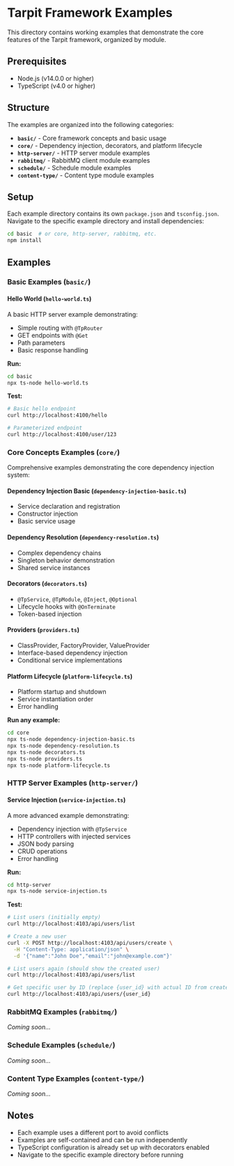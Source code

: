 # Tarpit Framework Examples

This directory contains working examples that demonstrate the core features of the Tarpit framework, organized by module.

## Prerequisites

- Node.js (v14.0.0 or higher)
- TypeScript (v4.0 or higher)

## Structure

The examples are organized into the following categories:

- **`basic/`** - Core framework concepts and basic usage
- **`core/`** - Dependency injection, decorators, and platform lifecycle
- **`http-server/`** - HTTP server module examples
- **`rabbitmq/`** - RabbitMQ client module examples
- **`schedule/`** - Schedule module examples
- **`content-type/`** - Content type module examples

## Setup

Each example directory contains its own `package.json` and `tsconfig.json`. Navigate to the specific example directory and install dependencies:

```bash
cd basic  # or core, http-server, rabbitmq, etc.
npm install
```

## Examples

### Basic Examples (`basic/`)

#### Hello World (`hello-world.ts`)

A basic HTTP server example demonstrating:
- Simple routing with `@TpRouter`
- GET endpoints with `@Get`
- Path parameters
- Basic response handling

**Run:**
```bash
cd basic
npx ts-node hello-world.ts
```

**Test:**
```bash
# Basic hello endpoint
curl http://localhost:4100/hello

# Parameterized endpoint
curl http://localhost:4100/user/123
```

### Core Concepts Examples (`core/`)

Comprehensive examples demonstrating the core dependency injection system:

#### Dependency Injection Basic (`dependency-injection-basic.ts`)
- Service declaration and registration
- Constructor injection
- Basic service usage

#### Dependency Resolution (`dependency-resolution.ts`)
- Complex dependency chains
- Singleton behavior demonstration
- Shared service instances

#### Decorators (`decorators.ts`)
- `@TpService`, `@TpModule`, `@Inject`, `@Optional`
- Lifecycle hooks with `@OnTerminate`
- Token-based injection

#### Providers (`providers.ts`)
- ClassProvider, FactoryProvider, ValueProvider
- Interface-based dependency injection
- Conditional service implementations

#### Platform Lifecycle (`platform-lifecycle.ts`)
- Platform startup and shutdown
- Service instantiation order
- Error handling

**Run any example:**
```bash
cd core
npx ts-node dependency-injection-basic.ts
npx ts-node dependency-resolution.ts
npx ts-node decorators.ts
npx ts-node providers.ts
npx ts-node platform-lifecycle.ts
```

### HTTP Server Examples (`http-server/`)

#### Service Injection (`service-injection.ts`)

A more advanced example demonstrating:
- Dependency injection with `@TpService`
- HTTP controllers with injected services
- JSON body parsing
- CRUD operations
- Error handling

**Run:**
```bash
cd http-server
npx ts-node service-injection.ts
```

**Test:**
```bash
# List users (initially empty)
curl http://localhost:4103/api/users/list

# Create a new user
curl -X POST http://localhost:4103/api/users/create \
  -H "Content-Type: application/json" \
  -d '{"name":"John Doe","email":"john@example.com"}'

# List users again (should show the created user)
curl http://localhost:4103/api/users/list

# Get specific user by ID (replace {user_id} with actual ID from create response)
curl http://localhost:4103/api/users/{user_id}
```

### RabbitMQ Examples (`rabbitmq/`)

*Coming soon...*

### Schedule Examples (`schedule/`)

*Coming soon...*

### Content Type Examples (`content-type/`)

*Coming soon...*

## Notes

- Each example uses a different port to avoid conflicts
- Examples are self-contained and can be run independently
- TypeScript configuration is already set up with decorators enabled
- Navigate to the specific example directory before running 